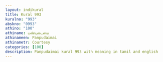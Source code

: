 ```yaml
---
layout: indikural
title: Kural 993
kuralno: "993"
abskno: "0993"
athino: "100"
athiname: பண்புடைமை
athinameen: Panpudaimai
athinametr: Courtesy
categories: [100]
description: Panpudaimai kural 993 with meaning in tamil and english 
---
```


